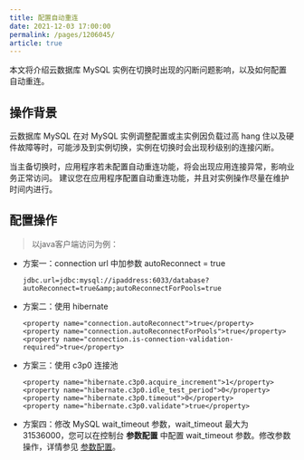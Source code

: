 ```yaml
---
title: 配置自动重连
date: 2021-12-03 17:00:00
permalink: /pages/1206045/
article: true
---
```



本文将介绍云数据库 MySQL 实例在切换时出现的闪断问题影响，以及如何配置自动重连。

## 操作背景

云数据库 MySQL 在对 MySQL 实例调整配置或主实例因负载过高 hang 住以及硬件故障等时，可能涉及到实例切换，实例在切换时会出现秒级别的连接闪断。

当主备切换时，应用程序若未配置自动重连功能，将会出现应用连接异常，影响业务正常访问。 建议您在应用程序配置自动重连功能，并且对实例操作尽量在维护时间内进行。

## 配置操作

>以java客户端访问为例：
+ 方案一：connection url 中加参数 autoReconnect = true

  ```
  jdbc.url=jdbc:mysql://ipaddress:6033/database?autoReconnect=true&amp;autoReconnectForPools=true
  ```

+ 方案二：使用 hibernate

  ```
  <property name="connection.autoReconnect">true</property>
  <property name="connection.autoReconnectForPools">true</property>
  <property name="connection.is-connection-validation-required">true</property>
  ```

+ 方案三：使用 c3p0 连接池

  ```
  <property name="hibernate.c3p0.acquire_increment">1</property> 
  <property name="hibernate.c3p0.idle_test_period">0</property> 
  <property name="hibernate.c3p0.timeout">0</property>
  <property name="hibernate.c3p0.validate">true</property>
  ```

+ 方案四：修改 MySQL wait_timeout 参数，wait_timeout 最大为 31536000，您可以在控制台 **参数配置** 中配置 wait_timeout 参数。修改参数操作，详情参见 [参数配置](./../04.操作指南/06.参数配置.md)。

  
